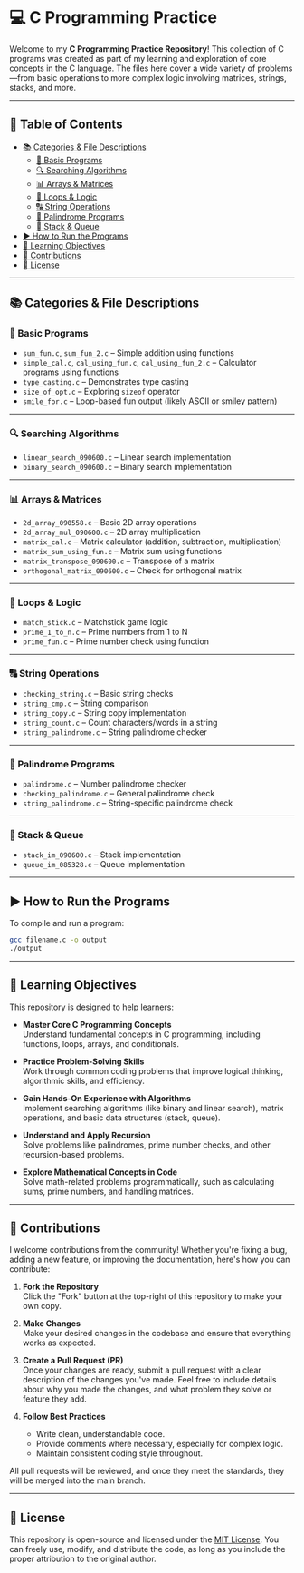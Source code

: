 # 💻 C Programming Practice

Welcome to my **C Programming Practice Repository**! This collection of C programs was created as part of my learning and exploration of core concepts in the C language. The files here cover a wide variety of problems—from basic operations to more complex logic involving matrices, strings, stacks, and more.

---

## 📑 Table of Contents

- [📚 Categories & File Descriptions](#-categories--file-descriptions)
  - [🔢 Basic Programs](#-basic-programs)
  - [🔍 Searching Algorithms](#-searching-algorithms)
  - [📊 Arrays & Matrices](#-arrays--matrices)
  - [🔁 Loops & Logic](#-loops--logic)
  - [🔠 String Operations](#-string-operations)
  - [🔁 Palindrome Programs](#-palindrome-programs)
  - [🧮 Stack & Queue](#-stack--queue)
- [▶️ How to Run the Programs](#️-how-to-run-the-programs)
- [🧠 Learning Objectives](#-learning-objectives)
- [🙌 Contributions](#-contributions)
- [📄 License](#-license)

---

## 📚 Categories & File Descriptions

### 🔢 Basic Programs
- `sum_fun.c`, `sum_fun_2.c` – Simple addition using functions
- `simple_cal.c`, `cal_using_fun.c`, `cal_using_fun_2.c` – Calculator programs using functions
- `type_casting.c` – Demonstrates type casting
- `size_of_opt.c` – Exploring `sizeof` operator
- `smile_for.c` – Loop-based fun output (likely ASCII or smiley pattern)

---

### 🔍 Searching Algorithms
- `linear_search_090600.c` – Linear search implementation
- `binary_search_090600.c` – Binary search implementation

---

### 📊 Arrays & Matrices
- `2d_array_090558.c` – Basic 2D array operations
- `2d_array_mul_090600.c` – 2D array multiplication
- `matrix_cal.c` – Matrix calculator (addition, subtraction, multiplication)
- `matrix_sum_using_fun.c` – Matrix sum using functions
- `matrix_transpose_090600.c` – Transpose of a matrix
- `orthogonal_matrix_090600.c` – Check for orthogonal matrix

---

### 🔁 Loops & Logic
- `match_stick.c` – Matchstick game logic
- `prime_1_to_n.c` – Prime numbers from 1 to N
- `prime_fun.c` – Prime number check using function

---

### 🔠 String Operations
- `checking_string.c` – Basic string checks
- `string_cmp.c` – String comparison
- `string_copy.c` – String copy implementation
- `string_count.c` – Count characters/words in a string
- `string_palindrome.c` – String palindrome checker

---

### 🔁 Palindrome Programs
- `palindrome.c` – Number palindrome checker
- `checking_palindrome.c` – General palindrome check
- `string_palindrome.c` – String-specific palindrome check

---

### 🧮 Stack & Queue
- `stack_im_090600.c` – Stack implementation
- `queue_im_085328.c` – Queue implementation

---

## ▶️ How to Run the Programs

To compile and run a program:

```bash
gcc filename.c -o output
./output
```

---

## 🧠 Learning Objectives

This repository is designed to help learners:

- **Master Core C Programming Concepts**  
  Understand fundamental concepts in C programming, including functions, loops, arrays, and conditionals.

- **Practice Problem-Solving Skills**  
  Work through common coding problems that improve logical thinking, algorithmic skills, and efficiency.

- **Gain Hands-On Experience with Algorithms**  
  Implement searching algorithms (like binary and linear search), matrix operations, and basic data structures (stack, queue).

- **Understand and Apply Recursion**  
  Solve problems like palindromes, prime number checks, and other recursion-based problems.

- **Explore Mathematical Concepts in Code**  
  Solve math-related problems programmatically, such as calculating sums, prime numbers, and handling matrices.

---

## 🙌 Contributions

I welcome contributions from the community! Whether you're fixing a bug, adding a new feature, or improving the documentation, here's how you can contribute:

1. **Fork the Repository**  
   Click the "Fork" button at the top-right of this repository to make your own copy.

2. **Make Changes**  
   Make your desired changes in the codebase and ensure that everything works as expected.

3. **Create a Pull Request (PR)**  
   Once your changes are ready, submit a pull request with a clear description of the changes you've made. Feel free to include details about why you made the changes, and what problem they solve or feature they add.

4. **Follow Best Practices**  
   - Write clean, understandable code.
   - Provide comments where necessary, especially for complex logic.
   - Maintain consistent coding style throughout.

All pull requests will be reviewed, and once they meet the standards, they will be merged into the main branch.

---

## 📄 License

This repository is open-source and licensed under the [MIT License](LICENSE). You can freely use, modify, and distribute the code, as long as you include the proper attribution to the original author.
